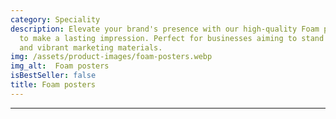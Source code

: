 ```yaml
---
category: Speciality
description: Elevate your brand's presence with our high-quality Foam posters, crafted
  to make a lasting impression. Perfect for businesses aiming to stand out with professional
  and vibrant marketing materials.
img: /assets/product-images/foam-posters.webp
img_alt:  Foam posters
isBestSeller: false
title: Foam posters
---
```

---

